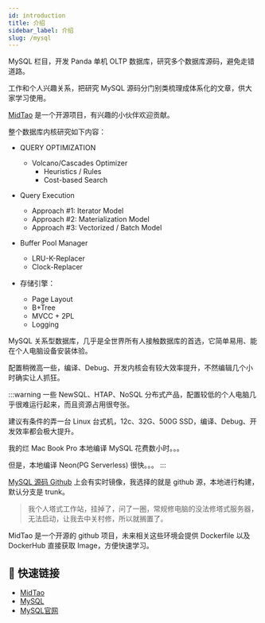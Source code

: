```yaml
---
id: introduction
title: 介绍
sidebar_label: 介绍
slug: /mysql
---
```


MySQL 栏目，开发 Panda 单机 OLTP 数据库，研究多个数据库源码，避免走错道路。

工作和个人兴趣关系，把研究 MySQL 源码分门别类梳理成体系化的文章，供大家学习使用。

[MidTao](https://github.com/xmidtao) 是一个开源项目，有兴趣的小伙伴欢迎贡献。

整个数据库内核研究如下内容：

* QUERY OPTIMIZATION
	- Volcano/Cascades Optimizer
		+ Heuristics / Rules
		+ Cost-based Search
	
* Query Execution
	- Approach #1: Iterator Model
	- Approach #2: Materialization Model 
	- Approach #3: Vectorized / Batch Model
	
* Buffer Pool Manager
	- LRU-K-Replacer
	- Clock-Replacer
	
* 存储引擎：
	- Page Layout
	- B+Tree
	- MVCC + 2PL
	- Logging

MySQL 关系型数据库，几乎是全世界所有人接触数据库的首选，它简单易用、能在个人电脑设备安装体验。

配置稍微高一些，编译、Debug、开发内核会有较大效率提升，不然编辑几个小时确实让人抓狂。

:::warning
一些 NewSQL、HTAP、NoSQL 分布式产品，配置较低的个人电脑几乎很难运行起来，而且资源占用很夸张。

建议有条件的弄一台 Linux 台式机，12c、32G、500G SSD，编译、Debug、开发效率都会极大提升。

我的烂 Mac Book Pro 本地编译 MySQL 花费数小时。。。

但是，本地编译 Neon(PG Serverless) 很快。。。
:::


[MySQL 源码 Github](https://github.com/mysql/mysql-server) 上会有实时镜像，我选择的就是 github 源，本地进行构建，默认分支是 trunk。

> 我个人塔式工作站，挂掉了，问了一圈，常规修电脑的没法修塔式服务器，无法启动，让我去中关村修，所以就搁置了。

MidTao 是一个开源的 github 项目，未来相关这些环境会提供 Dockerfile 以及 DockerHub 直接获取 Image，方便快速学习。

## 🚀 快速链接
- [MidTao](https://github.com/xmidtao)
- [MySQL](https://github.com/mysql/mysql-server)
- [MySQL官网](https://dev.mysql.com/doc/)
